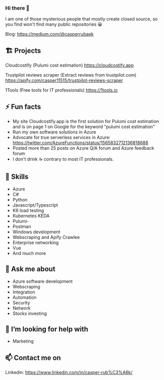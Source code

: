 ### Hi there 👋

I am one of those mysterious people that mostly create closed source, so you find won't find many public repositories 😀 

Blog: https://medium.com/@casperrubaek

## 🏗️ Projects ##

Cloudcostify (Pulumi cost estimation)
https://cloudcostify.app

Trustpilot reviews scraper (Extract reviews from trustpilot.com)
https://apify.com/casper11515/trustpilot-reviews-scraper

1Tools (Free tools for IT professionals)
https://1tools.io

## ⚡ Fun facts ##

- My site Cloudcostify.app is the first solution for Pulumi cost estimation and is on page 1 on Google for the keyword "pulumi cost estimation"
- Run my own software solutions in Azure
- Advocate for true serverless services in Azure: https://twitter.com/AzureFunctions/status/1565832712136818688
- Posted more than 25 posts on Azure Q/A forum and Azure feedback forum
- I don't drink ☕ contrary to most IT professionals.

## 🔧 Skills ##

- Azure
- C#
- Python
- Javascript/Typescript
- K6 load testing
- Kubernetes KEDA
- Pulumi- 
- Postman
- Windows development
- Webscraping and Apify Crawlee
- Enterprise networking
- Vue
- And much more

## 💬 Ask me about ##

- Azure software development
- Webscraping
- Integration
- Automation
- Security
- Network
- Stocks investing

## 🤔 I’m looking for help with ##

- Marketing

## 📫 Contact me on ##

Linkedin: https://www.linkedin.com/in/casper-rub%C3%A6k/

<!--
**Trubador/Trubador** is a ✨ _special_ ✨ repository because its `README.md` (this file) appears on your GitHub profile.
- Functions
- App Services
- API Management
- Container Apps
- Service Bus
- Key Vault
- Storage Accounts
- Cosmos DB


### Azure ###
### DevOps ###

### IT Security ###



Here are some ideas to get you started:

- 🔭 I’m currently working on ...
- 🌱 I’m currently learning ...
- 👯 I’m looking to collaborate on ...
- 🤔 I’m looking for help with ...
- 💬 Ask me about ...
- 📫 How to reach me: ...
- 😄 Pronouns: ...
- ⚡ Fun fact: ...
-->
